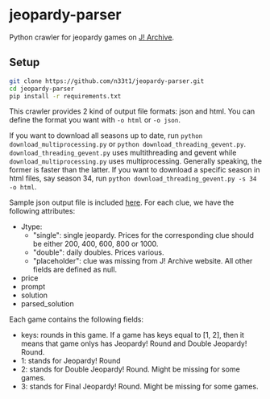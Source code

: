 # jeopardy-parser
Python crawler for jeopardy games on [J! Archive](http://j-archive.com/).

## Setup
```bash
git clone https://github.com/n33t1/jeopardy-parser.git
cd jeopardy-parser
pip install -r requirements.txt
```

This crawler provides 2 kind of output file formats: json and html. You can define the format you want with `-o html` or `-o json`.

If you want to download all seasons up to date, run `python download_multiprocessing.py` or `python download_threading_gevent.py`. `download_threading_gevent.py` uses multithreading and gevent while `download_multiprocessing.py` uses multiprocessing. Generally speaking, the former is faster than the latter. If you want to download a specific season in html files, say season 34, run `python download_threading_gevent.py -s 34 -o html`.

Sample json output file is included [here](https://github.com/n33t1/jeopardy-parser/blob/master/2002-09-09.json). For each clue, we have the following attributes:

* Jtype:
  * "single": single jeopardy. Prices for the corresponding clue should be either 200, 400, 600, 800 or 1000.
  * "double": daily doubles. Prices various. 
  * "placeholder": clue was missing from J! Archive website. All other fields are defined as null. 
* price
* prompt
* solution
* parsed_solution

Each game contains the following fields:
* keys: rounds in this game. If a game has keys equal to [1, 2], then it means that game onlys has Jeopardy! Round and Double Jeopardy! Round. 
* 1: stands for Jeopardy! Round
* 2: stands for Double Jeopardy! Round. Might be missing for some games. 
* 3: stands for Final Jeopardy! Round. Might be missing for some games. 